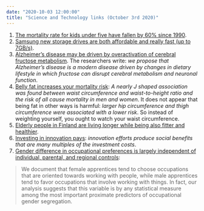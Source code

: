 ```yaml
---
date: "2020-10-03 12:00:00"
title: "Science and Technology links (October 3rd 2020)"
---
```




1. [The mortality rate for kids under five have fallen by 60% since 1990](http://pubdocs.worldbank.org/en/988751599654139713/UNICEF-2020-Child-Mortality-Report.pdf).
1. [Samsung new storage drives are both affordable and really fast (up to 7GB/s)](https://www.overclock3d.net/reviews/storage/samsung_980_pro_1tb_review/1).
1. [Alzheimer’s disease may be driven by overactivation of cerebral fructose metabolism](https://www.frontiersin.org/articles/10.3389/fnagi.2020.560865/full). The researchers write: <em>we propose that Alzheimer’s disease is a modern disease driven by changes in dietary lifestyle in which fructose can disrupt cerebral metabolism and neuronal function</em>.
1. [Belly fat increases your mortality risk](https://www.bmj.com/content/370/bmj.m3324): <em>A nearly J shaped association was found between waist circumference and waist-to-height ratio and the risk of all cause mortality in men and women</em>. It does not appear that being fat in other ways is harmful: <em>larger hip circumference and thigh circumference were associated with a lower risk</em>. So instead of weighting yourself, you ought to watch your waist circumference.
1. [Elderly people in Finland are living longer while being also fitter and healthier](https://academic.oup.com/biomedgerontology/advance-article/doi/10.1093/gerona/glaa224/5901594).
1. [Investing in innovation pays](https://www.nber.org/papers/w27863): <em>innovation efforts produce social benefits that are many multiples of the investment costs</em>.
1. [Gender difference in occupational preferences is largely independent of individual, parental, and regional controls](https://www.iza.org/publications/dp/13380/things-versus-people-gender-differences-in-vocational-interests-and-in-occupational-preferences):<br/>

> We document that female apprentices tend to choose occupations that are oriented towards working with people, while male apprentices tend to favor occupations that involve working with things. In fact, our analysis suggests that this variable is by any statistical measure among the most important proximate predictors of occupational gender segregation.



